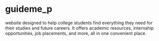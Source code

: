 # guideme_p
website designed to help college students find everything they need for their studies and future careers. It offers academic resources, internship opportunities, job placements, and more, all in one convenient place.

